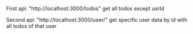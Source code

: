 
First api: "http://localhost:3000/todos"
get all todos except usrId

Second api: "http://localhost:3000/user/<pass your user id here>"
get specific user data by id with all todos of that user
